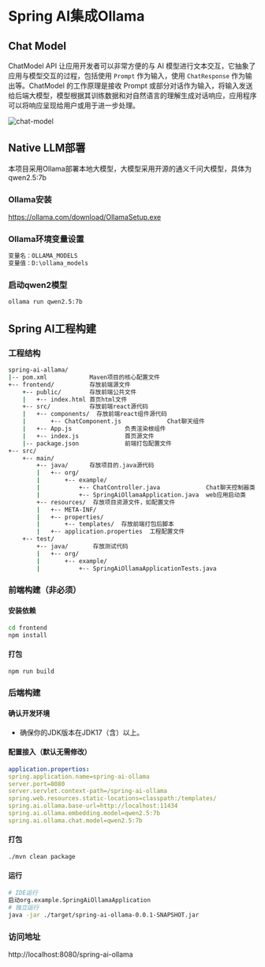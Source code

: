 # Spring AI集成Ollama

## Chat Model

ChatModel API 让应用开发者可以非常方便的与 AI 模型进行文本交互，它抽象了应用与模型交互的过程，包括使用 `Prompt` 作为输入，使用 `ChatResponse` 作为输出等。ChatModel 的工作原理是接收 Prompt 或部分对话作为输入，将输入发送给后端大模型，模型根据其训练数据和对自然语言的理解生成对话响应，应用程序可以将响应呈现给用户或用于进一步处理。

![chat-model](https://img.alicdn.com/imgextra/i2/O1CN01wyTDFO1kR2BJOn3fe_!!6000000004679-0-tps-2555-1565.jpg)

## Native LLM部署

本项目采用Ollama部署本地大模型，大模型采用开源的通义千问大模型，具体为qwen2.5:7b

### Ollama安装

https://ollama.com/download/OllamaSetup.exe

### Ollama环境变量设置

```bash
变量名：OLLAMA_MODELS
变量值：D:\ollama_models
```

### 启动qwen2模型

```bash
ollama run qwen2.5:7b
```

## Spring AI工程构建

### 工程结构

```bash
spring-ai-allama/
|-- pom.xml            Maven项目的核心配置文件
+-- frontend/          存放前端源文件
    +-- public/        存放前端公共文件
    |   +-- index.html 首页html文件
    +-- src/           存放前端react源代码
    |   +-- components/  存放前端react组件源代码
    |       +-- ChatComponent.js             Chat聊天组件
    |   +-- App.js               负责渲染根组件
    |   +-- index.js             首页源文件
    |-- package.json             前端打包配置文件
+-- src/
    +-- main/
        +-- java/      存放项目的.java源代码
        |   +-- org/
        |       +-- example/
        |           +-- ChatController.java             Chat聊天控制器类
        |           +-- SpringAiOllamaApplication.java  web应用启动类
        +-- resources/  存放项目资源文件，如配置文件
        |   +-- META-INF/
        |   +-- properties/
        |       +-- templates/  存放前端打包后脚本
        |   +-- application.properties  工程配置文件 
    +-- test/
        +-- java/       存放测试代码
        |   +-- org/
        |       +-- example/
        |           +-- SpringAiOllamaApplicationTests.java
```

### 前端构建（非必须）

#### 安装依赖

```bash
cd frontend
npm install
```

#### 打包

```bash
npm run build
```

### 后端构建

#### 确认开发环境

- 确保你的JDK版本在JDK17（含）以上。

#### 配置接入（默认无需修改）

```yml
application.propertios:
spring.application.name=spring-ai-ollama
server.port=8080
server.servlet.context-path=/spring-ai-ollama
spring.web.resources.static-locations=classpath:/templates/
spring.ai.ollama.base-url=http://localhost:11434
spring.ai.ollama.embedding.model=qwen2.5:7b
spring.ai.ollama.chat.model=qwen2.5:7b 
```

#### 打包

```bash
./mvn clean package
```

#### 运行

```bash
# IDE运行
启动org.example.SpringAiOllamaApplication
# 独立运行
java -jar ./target/spring-ai-ollama-0.0.1-SNAPSHOT.jar
```

### 访问地址

http://localhost:8080/spring-ai-ollama
